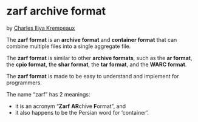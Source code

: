# zarf archive format
by [Charles Iliya Krempeaux](http://changelog.ca/)

The **zarf format** is an **archive format** and **container format** that can combine multiple files into a single aggregate file.

The **zarf format** is similar to other **archive formats**, such as the  **ar format**, the **cpio format**, the **shar format**, the **tar format**, and the **WARC format**.

The **zarf format** is made to be easy to understand and implement for programmers.

The name “zarf” has 2 meanings:

* it is an acronym “**Zarf** **AR**chive **F**ormat”, and
* it also happens to be the Persian word for ‘container’.

